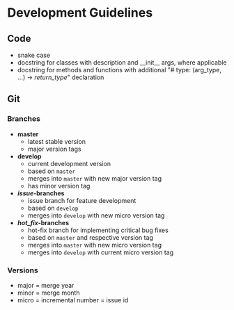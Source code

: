 # Development Guidelines

## Code

* snake case
* docstring for classes with description and \_\_init\_\_ args, where applicable
* docstring for methods and functions with additional "# type: (arg_type, ...) -> *return_type*" declaration


## Git

### Branches

* **master** 
    * latest stable version
    * major version tags
* **develop**
    * current development version
    * based on ``master``
    * merges into ``master`` with new major version tag
    * has minor version tag
* **_issue_-branches**
    * issue branch for feature development 
    * based on ``develop``
    * merges into ``develop`` with new micro version tag
* **_hot_fix_-branches**
    * hot-fix branch for implementing critical bug fixes
    * based on ``master`` and respective version tag
    * merges into ``master`` with new micro version tag
    * merges into ``develop`` with current micro version tag
    
### Versions

* major = merge year
* minor = merge month
* micro = incremental number = issue id
